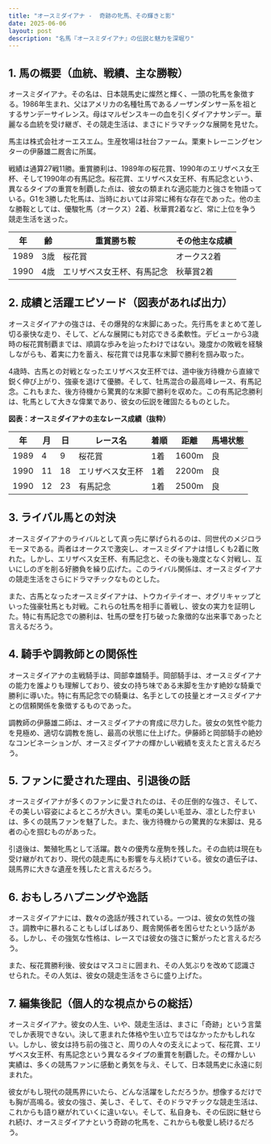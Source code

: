 ```yaml
---
title: "オースミダイアナ -  奇跡の牝馬、その輝きと影"
date: 2025-06-06
layout: post
description: "名馬『オースミダイアナ』の伝説と魅力を深堀り"
---
```


## 1. 馬の概要（血統、戦績、主な勝鞍）

オースミダイアナ。その名は、日本競馬史に燦然と輝く、一頭の牝馬を象徴する。1986年生まれ、父はアメリカの名種牡馬であるノーザンダンサー系を祖とするサンデーサイレンス。母はマルゼンスキーの血を引くダイアナサンデー。華麗なる血統を受け継ぎ、その競走生活は、まさにドラマチックな展開を見せた。

馬主は株式会社オーエスエム。生産牧場は社台ファーム。栗東トレーニングセンターの伊藤雄二厩舎に所属。

戦績は通算27戦11勝。重賞勝利は、1989年の桜花賞、1990年のエリザベス女王杯、そして1990年の有馬記念。桜花賞、エリザベス女王杯、有馬記念という、異なるタイプの重賞を制覇した点は、彼女の類まれな適応能力と強さを物語っている。G1を3勝した牝馬は、当時においては非常に稀有な存在であった。他の主な勝鞍としては、優駿牝馬（オークス）2着、秋華賞2着など、常に上位を争う競走生活を送った。

| 年 | 齢 | 重賞勝ち鞍 | その他主な成績 |
|---|---|---|---|
| 1989 | 3歳 | 桜花賞 | オークス2着 |
| 1990 | 4歳 | エリザベス女王杯、有馬記念 | 秋華賞2着 |


## 2. 成績と活躍エピソード（図表があれば出力）

オースミダイアナの強さは、その爆発的な末脚にあった。先行馬をまとめて差し切る豪快な走り、そして、どんな展開にも対応できる柔軟性。デビューから3歳時の桜花賞制覇までは、順調な歩みを辿ったわけではない。幾度かの敗戦を経験しながらも、着実に力を蓄え、桜花賞では見事な末脚で勝利を掴み取った。

4歳時、古馬との対戦となったエリザベス女王杯では、道中後方待機から直線で鋭く伸び上がり、強豪を退けて優勝。そして、牡馬混合の最高峰レース、有馬記念。これもまた、後方待機から驚異的な末脚で勝利を収めた。この有馬記念勝利は、牝馬として大きな偉業であり、彼女の伝説を確固たるものとした。

**図表：オースミダイアナの主なレース成績（抜粋）**

| 年 | 月 | 日 | レース名 | 着順 | 距離 | 馬場状態 |
|---|---|---|---|---|---|---|
| 1989 | 4 | 9 | 桜花賞 | 1着 | 1600m | 良 |
| 1990 | 11 | 18 | エリザベス女王杯 | 1着 | 2200m | 良 |
| 1990 | 12 | 23 | 有馬記念 | 1着 | 2500m | 良 |


## 3. ライバル馬との対決

オースミダイアナのライバルとして真っ先に挙げられるのは、同世代のメジロラモーヌである。両者はオークスで激突し、オースミダイアナは惜しくも2着に敗れた。しかし、エリザベス女王杯、有馬記念と、その後も幾度となく対戦し、互いにしのぎを削る好勝負を繰り広げた。このライバル関係は、オースミダイアナの競走生活をさらにドラマチックなものとした。

また、古馬となったオースミダイアナは、トウカイテイオー、オグリキャップといった強豪牡馬とも対戦。これらの牡馬を相手に善戦し、彼女の実力を証明した。特に有馬記念での勝利は、牡馬の壁を打ち破った象徴的な出来事であったと言えるだろう。


## 4. 騎手や調教師との関係性

オースミダイアナの主戦騎手は、岡部幸雄騎手。岡部騎手は、オースミダイアナの能力を誰よりも理解しており、彼女の持ち味である末脚を生かす絶妙な騎乗で勝利に導いた。特に有馬記念での騎乗は、名手としての技量とオースミダイアナとの信頼関係を象徴するものであった。

調教師の伊藤雄二師は、オースミダイアナの育成に尽力した。彼女の気性や能力を見極め、適切な調教を施し、最高の状態に仕上げた。伊藤師と岡部騎手の絶妙なコンビネーションが、オースミダイアナの輝かしい戦績を支えたと言えるだろう。


## 5. ファンに愛された理由、引退後の話

オースミダイアナが多くのファンに愛されたのは、その圧倒的な強さ、そして、その美しい容姿によるところが大きい。栗毛の美しい毛並み、凛とした佇まいは、多くの競馬ファンを魅了した。また、後方待機からの驚異的な末脚は、見る者の心を掴むものがあった。

引退後は、繁殖牝馬として活躍。数々の優秀な産駒を残した。その血統は現在も受け継がれており、現代の競走馬にも影響を与え続けている。彼女の遺伝子は、競馬界に大きな遺産を残したと言えるだろう。


## 6. おもしろハプニングや逸話

オースミダイアナには、数々の逸話が残されている。一つは、彼女の気性の強さ。調教中に暴れることもしばしばあり、厩舎関係者を困らせたという話がある。しかし、その強気な性格は、レースでは彼女の強さに繋がったと言えるだろう。

また、桜花賞勝利後、彼女はマスコミに囲まれ、その人気ぶりを改めて認識させられた。その人気は、彼女の競走生活をさらに盛り上げた。


## 7. 編集後記（個人的な視点からの総括）

オースミダイアナ。彼女の人生、いや、競走生活は、まさに「奇跡」という言葉でしか表現できない。決して恵まれた体格や生い立ちではなかったかもしれない。しかし、彼女は持ち前の強さと、周りの人々の支えによって、桜花賞、エリザベス女王杯、有馬記念という異なるタイプの重賞を制覇した。その輝かしい実績は、多くの競馬ファンに感動と勇気を与え、そして、日本競馬史に永遠に刻まれた。

彼女がもし現代の競馬界にいたら、どんな活躍をしただろうか。想像するだけでも胸が高鳴る。彼女の強さ、美しさ、そして、そのドラマチックな競走生活は、これからも語り継がれていくに違いない。そして、私自身も、その伝説に魅せられ続け、オースミダイアナという奇跡の牝馬を、これからも敬愛し続けるだろう。
